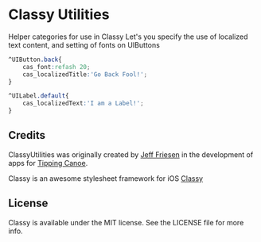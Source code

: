 # Classy Utilities

Helper categories for use in Classy
Let's you specify the use of localized text content, and setting of fonts on UIButtons

```CSS
^UIButton.back{
    cas_font:refash 20;
    cas_localizedTitle:'Go Back Fool!';
}

^UILabel.default{
    cas_localizedText:'I am a Label!';
}
```

## Credits

ClassyUtilities was originally created by [Jeff Friesen](https://github.com/robotafterall) in the development of apps for [Tipping Canoe](https://github.com/TippingCanoe).

Classy is an awesome stylesheet framework for iOS [Classy](http://classy.as/)

## License

Classy is available under the MIT license. See the LICENSE file for more info.